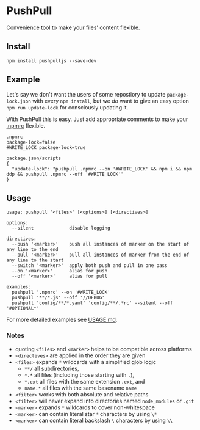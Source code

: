 # PushPull
Convenience tool to make your files' content flexible.

## Install
```
npm install pushpulljs --save-dev
```

## Example
Let's say we don't want the users of some repostiory to update `package-lock.json` with every `npm install`, but we _do_ want to give an easy option `npm run update-lock` for consciously updating it.

With PushPull this is easy. Just add appropriate comments to make your [.npmrc](./.npmrc) flexible.
```
.npmrc
package-lock=false
#WRITE_LOCK package-lock=true

package.json/scripts
{
  "update-lock": "pushpull .npmrc --on '#WRITE_LOCK' && npm i && npm ddp && pushpull .npmrc --off '#WRITE_LOCK'"
}
```

## Usage
```
usage: pushpull '<files>' [<options>] [<directives>]

options:
  --silent             disable logging

directives:
  --push '<marker>'    push all instances of marker on the start of any line to the end
  --pull '<marker>'    pull all instances of marker from the end of any line to the start
  --switch '<marker>'  apply both push and pull in one pass
  --on '<marker>'      alias for push
  --off '<marker>'     alias for pull

examples:
  pushpull '.npmrc' --on '#WRITE_LOCK'
  pushpull '**/*.js' --off '//DEBUG'
  pushpull 'config/**/*.yaml' 'config/**/.*rc' --silent --off '#OPTIONAL*'

```
For more detailed examples see [USAGE.md](./USAGE.md).

### Notes
* quoting `<files>` and `<marker>` helps to be compatible across platforms
* `<directives>` are applied in the order they are given
* `<files>` expands `*` wildcards with a simplified glob logic
  * `**/` all subdirectories,
  * `*.*` all files (including those starting with `.`),
  * `*.ext` all files with the same extension `.ext`, and
  * `name.*` all files with the same basename `name`
* `<filter>` works with both absolute and relative paths
* `<filter>` will never expand into directories named `node_modules` or `.git`
* `<marker>` expands `*` wildcards to cover non-whitespace
* `<marker>` can contain literal star `*` characters by using `\*`
* `<marker>` can contain literal backslash `\` characters by using `\\`
